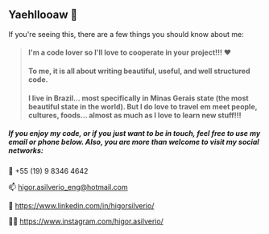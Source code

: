 ## Yaehllooaw 👋

If you're seeing this, there are a few things you should know about me:

> #### I'm a code lover so I'll love to cooperate in your project!!! :heart: 
> #### To me, it is all about writing beautiful, useful, and well structured code. 
> #### I live in Brazil... most specifically in Minas Gerais state (the most beautiful state in the world). But I do love to travel em meet people, cultures, foods... almost as much as I love to learn new stuff!!!

##### If you enjoy my code, or if you just want to be in touch, feel free to use my email or phone below. Also, you are more than welcome to visit my social networks:

:call_me_hand: +55 (19) 9 8346 4642

:mailbox: higor.asilverio_eng@hotmail.com

:construction_worker: https://www.linkedin.com/in/higorsilverio/

:man_cartwheeling: https://www.instagram.com/higor.asilverio/
